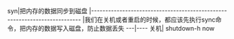 
syn|把内存的数据同步到磁盘
   |--------------------------------------------------------------------------
   |我们在关机或者重启的时候，都应该先执行sync命令，把内存的数据写入磁盘，防止数据丢失
---|----
关机|	shutdown-h now
